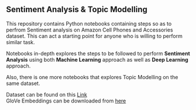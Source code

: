 ## Sentiment Analysis & Topic Modelling

This repository contains Python notebooks containing steps so as to perfrom Sentiment analysis on Amazon
Cell Phones and Accessories dataset. This can act a starting point for anyone who is willing to perform similar task.

Notebooks in-depth explores the steps to be followed to perform __Sentiment Analysis__ using both __Machine Learning__ 
approach as well as __Deep Learning__ approach. 

Also, there is one more notebooks that explores Topic Modelling on the same dataset.

Dataset can be found on this <a href="http://jmcauley.ucsd.edu/data/amazon/">Link</a><br>
GloVe Embeddings can be downloaded from <a href="https://nlp.stanford.edu/projects/glove/">here</a>
